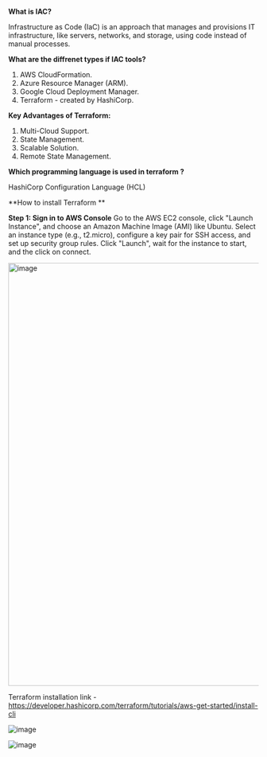 **What is IAC?**

Infrastructure as Code (IaC) is an approach that manages and provisions IT infrastructure, like servers, networks, and storage, using code instead of manual processes.

**What are the diffrenet types if IAC tools?**

1) AWS CloudFormation.
2) Azure Resource Manager (ARM).
3) Google Cloud Deployment Manager.
4) Terraform - created by HashiCorp.

**Key Advantages of Terraform:**

1) Multi-Cloud Support.
2) State Management.
3) Scalable Solution.
4) Remote State Management.

**Which programming language is used in terraform ?**

HashiCorp Configuration Language (HCL)

**How to install Terraform **

**Step 1: Sign in to AWS Console**
Go to the AWS EC2 console, click "Launch Instance", and choose an Amazon Machine Image (AMI) like Ubuntu.
Select an instance type (e.g., t2.micro), configure a key pair for SSH access, and set up security group rules.
Click "Launch", wait for the instance to start, and the click on connect.

<img width="850" alt="image" src="https://github.com/user-attachments/assets/fbee5b56-69cc-4685-a51f-64f326249aec" />

Terraform installation link - https://developer.hashicorp.com/terraform/tutorials/aws-get-started/install-cli

![image](https://github.com/user-attachments/assets/bad20662-12a2-461c-a4ec-521f98f8ca8e)

![image](https://github.com/user-attachments/assets/6b02f123-ff59-42f6-b7ff-3f9863e1c2a8)


